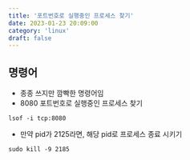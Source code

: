 ```yaml
---
title: '포트번호로 실행중인 프로세스 찾기'
date: 2023-01-23 20:09:00
category: 'linux'
draft: false
---
```

## 명령어
- 종종 쓰지만 깜빡한 명령어임
- 8080 포트번호로 실행중인 프로세스 찾기
```linux
lsof -i tcp:8080
```
- 만약 pid가 2125라면, 해당 pid로 프로세스 종료 시키기
```
sudo kill -9 2185
```

